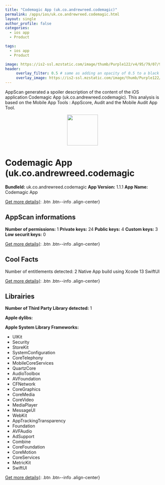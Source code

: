 ```yaml
---
title: "Codemagic App (uk.co.andrewreed.codemagic)"
permalink: /apps/ios/uk.co.andrewreed.codemagic.html
layout: single
author_profile: false
categories: 
  - ios app 
  - Product 

tags: 
  - ios app 
  - Product 

image: https://is2-ssl.mzstatic.com/image/thumb/Purple122/v4/95/79/07/95790734-c41e-213a-65e4-b349604b2818/AppIcon-1x_U007emarketing-0-7-0-85-220.png/512x512bb.jpg
header: 
     overlay_filter: 0.5 # same as adding an opacity of 0.5 to a black background
     overlay_image: https://is2-ssl.mzstatic.com/image/thumb/Purple122/v4/95/79/07/95790734-c41e-213a-65e4-b349604b2818/AppIcon-1x_U007emarketing-0-7-0-85-220.png/512x512bb.jpg
---
```

AppScan generated a spoiler description of the content of the iOS application Codemagic App (uk.co.andrewreed.codemagic). This analysis is based on the Mobile App Tools : AppScore, Audit and the Mobile Audit App Tool.

  
  
<div style="text-align: center;"><img src="https://is2-ssl.mzstatic.com/image/thumb/Purple122/v4/95/79/07/95790734-c41e-213a-65e4-b349604b2818/AppIcon-1x_U007emarketing-0-7-0-85-220.png/512x512bb.jpg" width="100" height="100"></div>  
  
# Codemagic App (uk.co.andrewreed.codemagic

**BundleId:** uk.co.andrewreed.codemagic
**App Version:** 1.1.1
**App Name:** Codemagic App


[Get more details](/pricing.html){: .btn .btn--info .align-center}  
  
## AppScan informations 

**Number of permissions:** 1
**Private keys:** 24
**Public keys:** 4
**Custom keys:** 3
**Low securit keys:** 0
  
[Get more details](/pricing.html){: .btn .btn--info .align-center}

## Cool Facts

Number of entitlements detected: 2
Native App
build using Xcode 13
SwiftUI
  
[Get more details](/pricing.html){: .btn .btn--info .align-center}

## Librairies 
**Number of Third Party Library detected:** 1

**Apple dylibs:**


**Apple System Library Frameworks:**
- UIKit
- Security
- StoreKit
- SystemConfiguration
- CoreTelephony
- MobileCoreServices
- QuartzCore
- AudioToolbox
- AVFoundation
- CFNetwork
- CoreGraphics
- CoreMedia
- CoreVideo
- MediaPlayer
- MessageUI
- WebKit
- AppTrackingTransparency
- Foundation
- AVFAudio
- AdSupport
- Combine
- CoreFoundation
- CoreMotion
- CoreServices
- MetricKit
- SwiftUI


  
[Get more details](/pricing.html){: .btn .btn--info .align-center}

